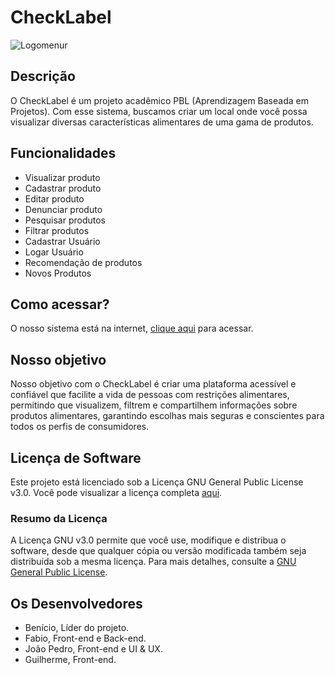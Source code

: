 # CheckLabel
![Logomenur](https://github.com/user-attachments/assets/5f71421f-c497-4f37-9463-76d125c95244)

## Descrição
O CheckLabel é um projeto acadêmico PBL (Aprendizagem Baseada em Projetos). Com esse sistema, buscamos criar um local onde você possa visualizar diversas características alimentares de uma gama de produtos.

## Funcionalidades
- Visualizar produto
- Cadastrar produto
- Editar produto
- Denunciar produto
- Pesquisar produtos
- Filtrar produtos
- Cadastrar Usuário
- Logar Usuário
- Recomendação de produtos
- Novos Produtos

## Como acessar?
O nosso sistema está na internet, [clique aqui](https://cheklabel2024.hubsapiens.com.br) para acessar.

## Nosso objetivo
Nosso objetivo com o CheckLabel é criar uma plataforma acessível e confiável que facilite a vida de pessoas com restrições alimentares, permitindo que visualizem, filtrem e compartilhem informações sobre produtos alimentares, garantindo escolhas mais seguras e conscientes para todos os perfis de consumidores.

## Licença de Software
Este projeto está licenciado sob a Licença GNU General Public License v3.0. Você pode visualizar a licença completa [aqui](https://www.gnu.org/licenses/gpl-3.0.html).

### Resumo da Licença
A Licença GNU v3.0 permite que você use, modifique e distribua o software, desde que qualquer cópia ou versão modificada também seja distribuída sob a mesma licença. Para mais detalhes, consulte a [GNU General Public License](https://www.gnu.org/licenses/gpl-3.0.html).

## Os Desenvolvedores
- Benício, Líder do projeto.
- Fabio, Front-end e Back-end.
- João Pedro, Front-end e UI & UX.
- Guilherme, Front-end.
